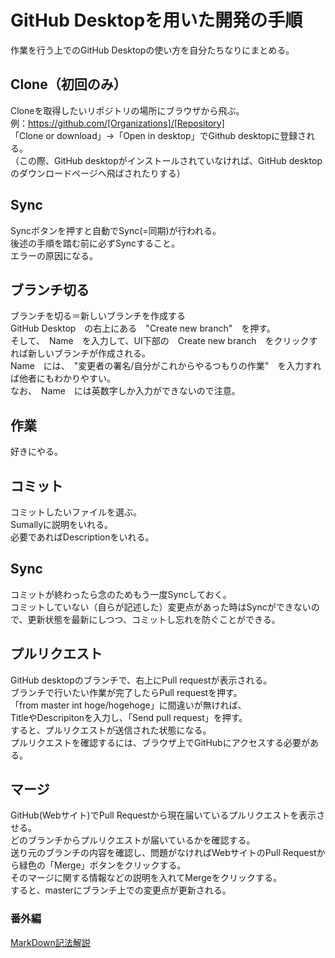 # GitHub Desktopを用いた開発の手順
作業を行う上でのGitHub Desktopの使い方を自分たちなりにまとめる。

## Clone（初回のみ）  
Cloneを取得したいリポジトリの場所にブラウザから飛ぶ。  
例：https://github.com/[Organizations]/[Repository]  
「Clone or download」→「Open in desktop」でGithub desktopに登録される。  
（この際、GitHub desktopがインストールされていなければ、GitHub desktopのダウンロードページへ飛ばされたりする）  

## Sync
Syncボタンを押すと自動でSync(=同期)が行われる。  
後述の手順を踏む前に必ずSyncすること。  
エラーの原因になる。  

## ブランチ切る
ブランチを切る＝新しいブランチを作成する  
GitHub Desktop　の右上にある　"Create new branch"　を押す。  
そして、　Name　を入力して、UI下部の　Create new branch　をクリックすれば新しいブランチが作成される。  
Name　には、　"変更者の署名/自分がこれからやるつもりの作業"　を入力すれば他者にもわかりやすい。  
なお、　Name　には英数字しか入力ができないので注意。  

## 作業
好きにやる。

## コミット
コミットしたいファイルを選ぶ。  
Sumallyに説明をいれる。  
必要であればDescriptionをいれる。  

## Sync
コミットが終わったら念のためもう一度Syncしておく。  
コミットしていない（自らが記述した）変更点があった時はSyncができないので、更新状態を最新にしつつ、コミットし忘れを防ぐことができる。  

## プルリクエスト
GitHub desktopのブランチで、右上にPull requestが表示される。  
ブランチで行いたい作業が完了したらPull requestを押す。  
「from master int hoge/hogehoge」に間違いが無ければ、  
TitleやDescripitonを入力し、「Send pull request」を押す。  
すると、プルリクエストが送信された状態になる。  
プルリクエストを確認するには、ブラウザ上でGitHubにアクセスする必要がある。  

## マージ
GitHub(Webサイト)でPull Requestから現在届いているプルリクエストを表示させる。  
どのブランチからプルリクエストが届いているかを確認する。  
送り元のブランチの内容を確認し、問題がなければWebサイトのPull Requestから緑色の「Merge」ボタンをクリックする。  
そのマージに関する情報などの説明を入れてMergeをクリックする。  
すると、masterにブランチ上での変更点が更新される。  

### 番外編
[MarkDown記法解説](http://qiita.com/tbpgr/items/989c6badefff69377da7)
